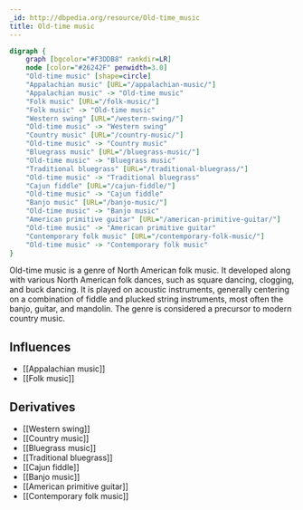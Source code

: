 ```yaml
---
_id: http://dbpedia.org/resource/Old-time_music
title: Old-time music
---
```


```dot
digraph {
	graph [bgcolor="#F3DDB8" rankdir=LR]
	node [color="#26242F" penwidth=3.0]
	"Old-time music" [shape=circle]
	"Appalachian music" [URL="/appalachian-music/"]
	"Appalachian music" -> "Old-time music"
	"Folk music" [URL="/folk-music/"]
	"Folk music" -> "Old-time music"
	"Western swing" [URL="/western-swing/"]
	"Old-time music" -> "Western swing"
	"Country music" [URL="/country-music/"]
	"Old-time music" -> "Country music"
	"Bluegrass music" [URL="/bluegrass-music/"]
	"Old-time music" -> "Bluegrass music"
	"Traditional bluegrass" [URL="/traditional-bluegrass/"]
	"Old-time music" -> "Traditional bluegrass"
	"Cajun fiddle" [URL="/cajun-fiddle/"]
	"Old-time music" -> "Cajun fiddle"
	"Banjo music" [URL="/banjo-music/"]
	"Old-time music" -> "Banjo music"
	"American primitive guitar" [URL="/american-primitive-guitar/"]
	"Old-time music" -> "American primitive guitar"
	"Contemporary folk music" [URL="/contemporary-folk-music/"]
	"Old-time music" -> "Contemporary folk music"
}
```

Old-time music is a genre of North American folk music. It developed along with various North American folk dances, such as square dancing, clogging, and buck dancing. It is played on acoustic instruments, generally centering on a combination of fiddle and plucked string instruments, most often the banjo, guitar, and mandolin. The genre is considered a precursor to modern country music.

## Influences

- [[Appalachian music]]
- [[Folk music]]

## Derivatives

- [[Western swing]]
- [[Country music]]
- [[Bluegrass music]]
- [[Traditional bluegrass]]
- [[Cajun fiddle]]
- [[Banjo music]]
- [[American primitive guitar]]
- [[Contemporary folk music]]
